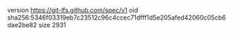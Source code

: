 version https://git-lfs.github.com/spec/v1
oid sha256:5346f03319eb7c23512c96c4ccec71dfff1d5e205afed42060c05cb6dae2be82
size 2931
